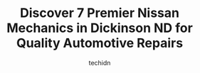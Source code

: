 ---
layout: ampstory
image: https://images.unsplash.com/photo-1639664148649-3c0fa2ee24b0?ixlib=rb-4.0.3&ixid=MnwxMjA3fDB8MHxwaG90by1wYWdlfHx8fGVufDB8fHx8&auto=format&fit=crop&w=640&h=853&q=80
author: techidn
featured: false
description: Entrust your vehicle to the 7 best Nissan Mechanic in Dickinson ND, USA and experience the difference they can make. With their extensive knowledge, state-of-the-art facilities, and commitme
title: Discover 7 Premier Nissan Mechanics in Dickinson ND for Quality Automotive Repairs
cover:
   title: Discover 7 Premier Nissan Mechanics in Dickinson ND for Quality Automotive Repairs
   subtitle: Rickpate
   background: https://images.unsplash.com/photo-1639664148649-3c0fa2ee24b0?ixlib=rb-4.0.3&ixid=MnwxMjA3fDB8MHxwaG90by1wYWdlfHx8fGVufDB8fHx8&auto=format&fit=crop&w=640&h=853&q=80

pages: 
 - layout: thirds
   top: <h1>#1 Chads Automotive Clinic</h1>
   bottom: "<p>Chads Auto replaced my fuel pump which had failed me while i was out of town.  They provided excellent service.  They worked me into the Monday sch so I could get back o</p>"
   background: https://www.knot35.com/toplist/wp-content/uploads/2023/06/best-nissan-mechanic-1-in-dickinson-nd-1685837339.jpeg
   backgroundblur: true
 - layout: thirds
   top: <h1>#2 Walmart Auto Care Centers</h1>
   bottom: "<p>2456 3rd Ave W, Dickinson, ND 58601, United States</p>"
   background: https://www.knot35.com/toplist/wp-content/uploads/2023/06/best-nissan-mechanic-2-in-dickinson-nd-1685837340.jpeg
   cta:
      link: https://www.knot35.com/toplist/discover-7-premier-nissan-mechanics-in-dickinson-nd-for-quality-automotive-repairs/
      text: Discover 7 Premier Nissan Mechanics in Dickinson ND for Quality Automotive Repairs
 - layout: thirds
   top: <h1>#3 Midas</h1>
   bottom: "<p>502 15th St W, Dickinson, ND 58601, United States</p>"
   background: https://www.knot35.com/toplist/wp-content/uploads/2023/06/best-nissan-mechanic-3-in-dickinson-nd-1685837340.jpeg
   cta:
      link: https://www.knot35.com/toplist/discover-7-premier-nissan-mechanics-in-dickinson-nd-for-quality-automotive-repairs/
      text: Discover 7 Premier Nissan Mechanics in Dickinson ND for Quality Automotive Repairs
 - layout: thirds
   top: <h1>#4 R & R Auto Farm & Electric Inc</h1>
   bottom: "<p>117 21st St E, Dickinson, ND 58601, United States</p>"
   background: https://images.unsplash.com/photo-1597773150796-e5c14ebecbf5?ixlib=rb-4.0.3&ixid=MnwxMjA3fDB8MHxwaG90by1wYWdlfHx8fGVufDB8fHx8&auto=format&fit=crop&w=640&h=853&q=80
   cta:
      link: https://www.knot35.com/toplist/discover-7-premier-nissan-mechanics-in-dickinson-nd-for-quality-automotive-repairs/
      text: Discover 7 Premier Nissan Mechanics in Dickinson ND for Quality Automotive Repairs
 - layout: thirds
   top: <h1>#5 Dickinson Tire & Auto</h1>
   bottom: "<p>251 W 21st St W, Dickinson, ND 58601, United States</p>"
   background: https://plus.unsplash.com/premium_photo-1664640458616-3c74f8cb4589?ixlib=rb-4.0.3&ixid=MnwxMjA3fDB8MHxwaG90by1wYWdlfHx8fGVufDB8fHx8&auto=format&fit=crop&w=640&h=853&q=80
   cta:
      link: https://www.knot35.com/toplist/discover-7-premier-nissan-mechanics-in-dickinson-nd-for-quality-automotive-repairs/
      text: Discover 7 Premier Nissan Mechanics in Dickinson ND for Quality Automotive Repairs
 - layout: thirds
   top: <h1>#6 Rays Auto Electric</h1>
   bottom: "<p>2585 4th St E, Dickinson, ND 58601, United States</p>"
   background: https://images.unsplash.com/photo-1561679660-d00ee1e0dc8e?ixlib=rb-4.0.3&ixid=MnwxMjA3fDB8MHxwaG90by1wYWdlfHx8fGVufDB8fHx8&auto=format&fit=crop&w=640&h=853&q=80
   cta:
      link: https://www.knot35.com/toplist/discover-7-premier-nissan-mechanics-in-dickinson-nd-for-quality-automotive-repairs/
      text: Discover 7 Premier Nissan Mechanics in Dickinson ND for Quality Automotive Repairs
 - layout: thirds
   top: <h1>#7 Gillys Auto & Tire Center</h1>
   bottom: "<p>1490 Main S, Dickinson, ND 58601, United States</p>"
   background: https://images.unsplash.com/photo-1462556791646-c201b8241a94?ixlib=rb-4.0.3&ixid=MnwxMjA3fDB8MHxwaG90by1wYWdlfHx8fGVufDB8fHx8&auto=format&fit=crop&w=640&h=853&q=80
   cta:
      link: https://www.knot35.com/toplist/discover-7-premier-nissan-mechanics-in-dickinson-nd-for-quality-automotive-repairs/
      text: Discover 7 Premier Nissan Mechanics in Dickinson ND for Quality Automotive Repairs
 - layout: thirds
   middle: Continue reading...
   background: https://images.unsplash.com/photo-1527067829737-402993088e6b?ixlib=rb-4.0.3&ixid=MnwxMjA3fDB8MHxwaG90by1wYWdlfHx8fGVufDB8fHx8&auto=format&fit=crop&w=640&h=853&q=80
   cta:
      link: https://www.knot35.com/toplist/discover-7-premier-nissan-mechanics-in-dickinson-nd-for-quality-automotive-repairs/
      text: Discover 7 Premier Nissan Mechanics in Dickinson ND for Quality Automotive Repairs
      
---